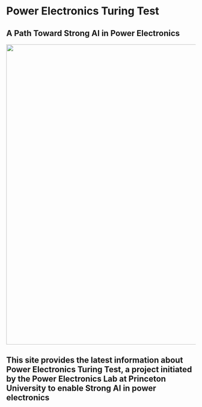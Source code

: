 # Power Electronics Turing Test
## A Path Toward Strong AI in Power Electronics
<img src="image/turing.jpg" width="800">

## This site provides the latest information about Power Electronics Turing Test, a project initiated by the Power Electronics Lab at Princeton University to enable Strong AI in power electronics
